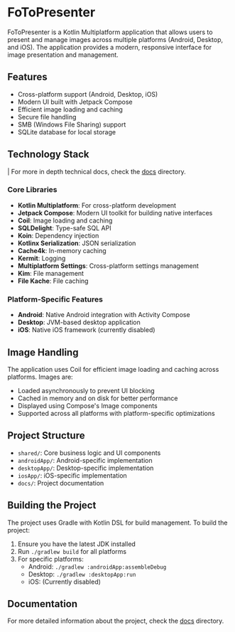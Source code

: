 # FoToPresenter

FoToPresenter is a Kotlin Multiplatform application that allows users to present and manage images across multiple platforms (Android, Desktop, and iOS). The application provides a modern, responsive interface for image presentation and management.

## Features

- Cross-platform support (Android, Desktop, iOS)
- Modern UI built with Jetpack Compose
- Efficient image loading and caching
- Secure file handling
- SMB (Windows File Sharing) support
- SQLite database for local storage

## Technology Stack

| For more in depth technical docs, check the [docs](docs/) directory.

### Core Libraries
- **Kotlin Multiplatform**: For cross-platform development
- **Jetpack Compose**: Modern UI toolkit for building native interfaces
- **Coil**: Image loading and caching
- **SQLDelight**: Type-safe SQL API
- **Koin**: Dependency injection
- **Kotlinx Serialization**: JSON serialization
- **Cache4k**: In-memory caching
- **Kermit**: Logging
- **Multiplatform Settings**: Cross-platform settings management
- **Kim**: File management
- **File Kache**: File caching

### Platform-Specific Features
- **Android**: Native Android integration with Activity Compose
- **Desktop**: JVM-based desktop application
- **iOS**: Native iOS framework (currently disabled)

## Image Handling

The application uses Coil for efficient image loading and caching across platforms. Images are:
- Loaded asynchronously to prevent UI blocking
- Cached in memory and on disk for better performance
- Displayed using Compose's Image components
- Supported across all platforms with platform-specific optimizations

## Project Structure

- `shared/`: Core business logic and UI components
- `androidApp/`: Android-specific implementation
- `desktopApp/`: Desktop-specific implementation
- `iosApp/`: iOS-specific implementation
- `docs/`: Project documentation

## Building the Project

The project uses Gradle with Kotlin DSL for build management. To build the project:

1. Ensure you have the latest JDK installed
2. Run `./gradlew build` for all platforms
3. For specific platforms:
   - Android: `./gradlew :androidApp:assembleDebug`
   - Desktop: `./gradlew :desktopApp:run`
   - iOS: (Currently disabled)

## Documentation

For more detailed information about the project, check the [docs](docs/) directory.